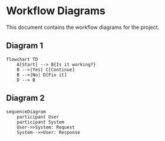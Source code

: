 # Workflow Diagrams

This document contains the workflow diagrams for the project.

## Diagram 1
```mermaid
flowchart TD
    A[Start] --> B{Is it working?}
    B -->|Yes| C[Continue]
    B -->|No| D[Fix it]
    D --> B
```

## Diagram 2
```mermaid
sequenceDiagram
    participant User
    participant System
    User->>System: Request
    System-->>User: Response
```